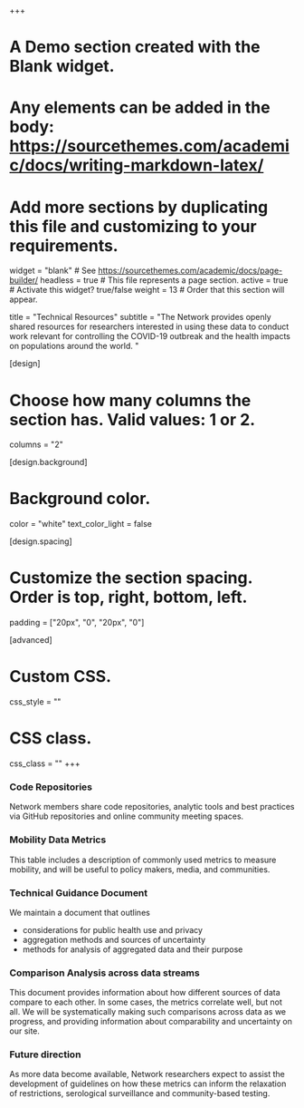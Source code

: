 +++
# A Demo section created with the Blank widget.
# Any elements can be added in the body: https://sourcethemes.com/academic/docs/writing-markdown-latex/
# Add more sections by duplicating this file and customizing to your requirements.

widget = "blank"  # See https://sourcethemes.com/academic/docs/page-builder/
headless = true  # This file represents a page section.
active = true  # Activate this widget? true/false
weight = 13  # Order that this section will appear.

title = "Technical Resources"
subtitle = "The Network provides openly shared resources for researchers interested in using these data to conduct work relevant for controlling the COVID-19 outbreak and the health impacts on populations around the world. "

[design]
  # Choose how many columns the section has. Valid values: 1 or 2.
  columns = "2"

[design.background]
  # Background color.
  color = "white"
  text_color_light = false

[design.spacing]
  # Customize the section spacing. Order is top, right, bottom, left.
  padding = ["20px", "0", "20px", "0"]

[advanced]
 # Custom CSS. 
 css_style = ""
 
 # CSS class.
 css_class = ""
+++

### Code Repositories

Network members share code repositories, analytic tools and best practices via GitHub repositories and online community meeting spaces. 

### Mobility Data Metrics

This table includes a description of commonly used metrics to measure mobility, and will be useful to policy makers, media, and communities.

### Technical Guidance Document

We maintain a document that outlines

- considerations for public health use and privacy
- aggregation methods and sources of uncertainty
- methods for analysis of aggregated data and their purpose

### Comparison Analysis across data streams

This document provides information about how different sources of data compare to each other. In some cases, the metrics correlate well, but not all. We will be systematically making such comparisons across data as we progress, and providing information about comparability and uncertainty on our site. 

### Future direction

As more data become available, Network researchers expect to assist the development of guidelines on how these metrics can inform the relaxation of restrictions, serological surveillance and community-based testing. 
